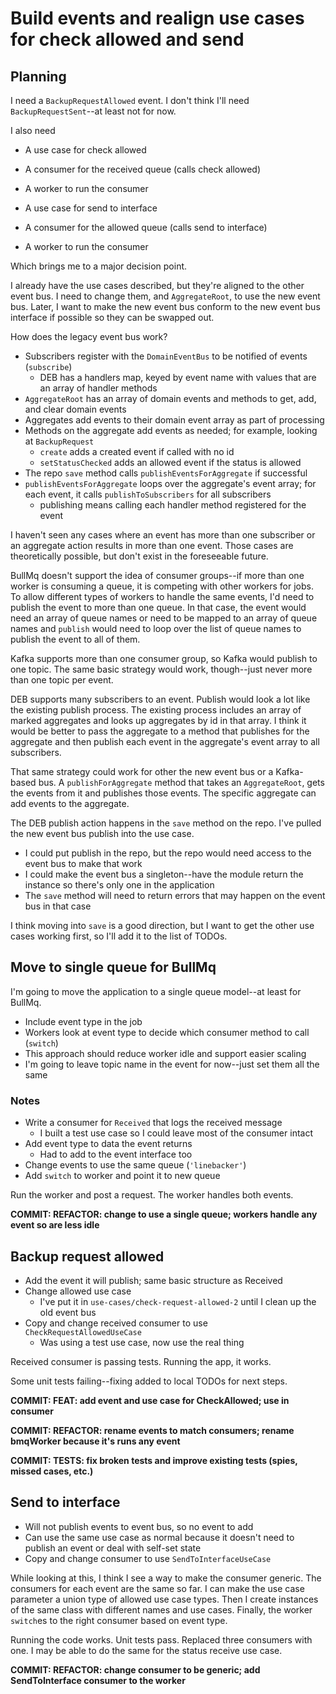 # Build events and realign use cases for check allowed and send

## Planning

I need a `BackupRequestAllowed` event. I don't think I'll need `BackupRequestSent`--at least not for now.

I also need

-  A use case for check allowed
-  A consumer for the received queue (calls check allowed)
-  A worker to run the consumer

-  A use case for send to interface
-  A consumer for the allowed queue (calls send to interface)
-  A worker to run the consumer

Which brings me to a major decision point.

I already have the use cases described, but they're aligned to the other event bus. I need to change them, and `AggregateRoot`, to use the new event bus. Later, I want to make the new event bus conform to the new event bus interface if possible so they can be swapped out.

How does the legacy event bus work?

-  Subscribers register with the `DomainEventBus` to be notified of events (`subscribe`)
   -  DEB has a handlers map, keyed by event name with values that are an array of handler methods
-  `AggregateRoot` has an array of domain events and methods to get, add, and clear domain events
-  Aggregates add events to their domain event array as part of processing
-  Methods on the aggregate add events as needed; for example, looking at `BackupRequest`
   -  `create` adds a created event if called with no id
   -  `setStatusChecked` adds an allowed event if the status is allowed
-  The repo `save` method calls `publishEventsForAggregate` if successful
-  `publishEventsForAggregate` loops over the aggregate's event array; for each event, it calls `publishToSubscribers` for all subscribers
   -  publishing means calling each handler method registered for the event

I haven't seen any cases where an event has more than one subscriber or an aggregate action results in more than one event. Those cases are theoretically possible, but don't exist in the foreseeable future.

BullMq doesn't support the idea of consumer groups--if more than one worker is consuming a queue, it is competing with other workers for jobs. To allow different types of workers to handle the same events, I'd need to publish the event to more than one queue. In that case, the event would need an array of queue names or need to be mapped to an array of queue names and `publish` would need to loop over the list of queue names to publish the event to all of them.

Kafka supports more than one consumer group, so Kafka would publish to one topic. The same basic strategy would work, though--just never more than one topic per event.

DEB supports many subscribers to an event. Publish would look a lot like the existing publish process. The existing process includes an array of marked aggregates and looks up aggregates by id in that array. I think it would be better to pass the aggregate to a method that publishes for the aggregate and then publish each event in the aggregate's event array to all subscribers.

That same strategy could work for other the new event bus or a Kafka-based bus. A `publishForAggregate` method that takes an `AggregateRoot`, gets the events from it and publishes those events. The specific aggregate can add events to the aggregate.

The DEB publish action happens in the `save` method on the repo. I've pulled the new event bus publish into the use case.

-  I could put publish in the repo, but the repo would need access to the event bus to make that work
-  I could make the event bus a singleton--have the module return the instance so there's only one in the application
-  The `save` method will need to return errors that may happen on the event bus in that case

I think moving into `save` is a good direction, but I want to get the other use cases working first, so I'll add it to the list of TODOs.

## Move to single queue for BullMq

I'm going to move the application to a single queue model--at least for BullMq.

-  Include event type in the job
-  Workers look at event type to decide which consumer method to call (`switch`)
-  This approach should reduce worker idle and support easier scaling
-  I'm going to leave topic name in the event for now--just set them all the same

### Notes

-  Write a consumer for `Received` that logs the received message
   -  I built a test use case so I could leave most of the consumer intact
-  Add event type to data the event returns
   -  Had to add to the event interface too
-  Change events to use the same queue (`'linebacker'`)
-  Add `switch` to worker and point it to new queue

Run the worker and post a request. The worker handles both events.

**COMMIT: REFACTOR: change to use a single queue; workers handle any event so are less idle**

## Backup request allowed

-  Add the event it will publish; same basic structure as Received
-  Change allowed use case
   -  I've put it in `use-cases/check-request-allowed-2` until I clean up the old event bus
-  Copy and change received consumer to use `CheckRequestAllowedUseCase`
   -  Was using a test use case, now use the real thing

Received consumer is passing tests. Running the app, it works.

Some unit tests failing--fixing added to local TODOs for next steps.

**COMMIT: FEAT: add event and use case for CheckAllowed; use in consumer**

**COMMIT: REFACTOR: rename events to match consumers; rename bmqWorker because it's runs any event**

**COMMIT: TESTS: fix broken tests and improve existing tests (spies, missed cases, etc.)**

## Send to interface

-  Will not publish events to event bus, so no event to add
-  Can use the same use case as normal because it doesn't need to publish an event or deal with self-set state
-  Copy and change consumer to use `SendToInterfaceUseCase`

While looking at this, I think I see a way to make the consumer generic. The consumers for each event are the same so far. I can make the use case parameter a union type of allowed use case types. Then I create instances of the same class with different names and use cases. Finally, the worker `switch`es to the right consumer based on event type.

Running the code works. Unit tests pass. Replaced three consumers with one. I may be able to do the same for the status receive use case.

**COMMIT: REFACTOR: change consumer to be generic; add SendToInterface consumer to the worker**
